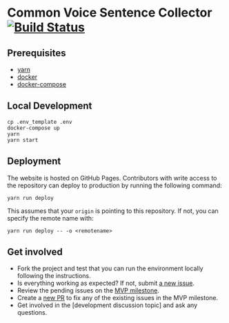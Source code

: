 # Common Voice Sentence Collector [![Build Status](https://travis-ci.com/Common-Voice/sentence-collector.svg?branch=master)](https://travis-ci.com/Common-Voice/sentence-collector)

## Prerequisites

 * [yarn](https://yarnpkg.com/docs/install)
 * [docker](https://docs.docker.com/install/)
 * [docker-compose](https://docs.docker.com/compose/install/)

## Local Development

```
cp .env_template .env
docker-compose up
yarn
yarn start
```

## Deployment

The website is hosted on GitHub Pages. Contributors with write access to the repository can deploy to production by running the following command:

```
yarn run deploy
```

This assumes that your `origin` is pointing to this repository. If not, you can specify the remote name with:

```
yarn run deploy -- -o <remotename>
```

## Get involved

- Fork the project and test that you can run the environment locally following the instructions.
- Is everything working as expected? If not, submit [a new issue](https://github.com/Common-Voice/sentence-collector/issues/new).
- Review the pending issues on the [MVP milestone](https://github.com/Common-Voice/sentence-collector/milestone/1).
- Create a [new PR](https://github.com/Common-Voice/sentence-collector/compare) to fix any of the existing issues in the MVP milestone.
- Get involved in the [development discussion topic] and ask any questions.
